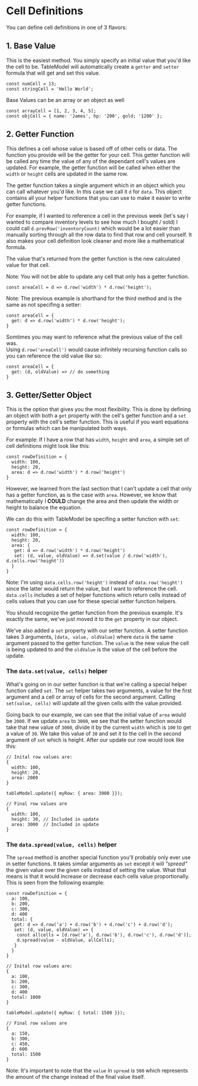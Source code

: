 # Cell Definitions

You can define cell definitions in one of 3 flavors:

## 1. Base Value

This is the easiest method. You simply specify an initial value that you'd like the cell to be. TableModel will automatically create a `getter` and `setter` formula that will get and set this value.

```
const numCell = 13;
const stringCell = 'Hello World';
```

Base Values can be an array or an object as well

```
const arrayCell = [1, 2, 3, 4, 5];
const objCell = { name: 'James', hp: '200', gold; '1200' };
```

## 2. Getter Function

This defines a cell whose value is based off of other cells or data. The function you provide will be the getter for your cell. This getter function will be called any time the value of any of the dependant cell's values are updated. For example, the getter function will be called when either the `width` or `height` cells are updated in the same row.

The getter function takes a single argument which in an object which you can call whatever you'd like. In this case we call it `d` for `data`. This object contains all your helper functions that you can use to make it easier to write getter functions.

For example, if I wanted to reference a cell in the previous week (let's say I wanted to compare inventory levels to see how much I bought / sold) I could call `d.prevRow('inventoryCount)` which would be a lot easier than manually sorting through all the row data to find that row and cell yourself. It also makes your cell definition look cleaner and more like a mathematical formula.

The value that's returned from the getter function is the new calculated value for that cell.

Note: You will not be able to update any cell that only has a getter function.

```
const areaCell = d => d.row('width') * d.row('height');
```

Note: The previous example is shorthand for the third method and is the same as not specifing a setter:

```
const areaCell = {
  get: d => d.row('width') * d.row('height');
}
```  
  
Somtimes you may want to reference what the previous value of the cell was.  
Using `d.row('areaCell')` would cause infinitely recursing function calls so you can reference the old value like so:    
```
const areaCell = {
  get: (d, oldValue) => // do something
}
```

## 3. Getter/Setter Object

This is the option that gives you the most flexibility. This is done by defining an object with both a `get` property with the cell's getter function and a `set` property with the cell's setter function. This is useful if you want equations or formulas which can be manipulated both ways.

For example: If I have a row that has `width`, `height` and `area`, a simple set of cell definitions might look like this:

```
const rowDefinition = {
  width: 100,
  height: 20,
  area: d => d.row('width') * d.row('height')
}
```

However, we learned from the last section that I can't update a cell that only has a getter function, as is the case with `area`. However, we know that mathematically I __COULD__ change the area and then update the width or height to balance the equation.

We can do this with TableModel be specifing a setter function with `set`:

```
const rowDefinition = {
  width: 100,
  height: 20,
  area: {
   get: d => d.row('width') * d.row('height')
   set: (d, value, oldValue) => d.set(value / d.row('width'), d.cells.row('height'))
  }
}
```

Note: I'm using `data.cells.row('height')` instead of `data.row('height')` since the latter would return the value, but I want to reference the cell. `data.cells` includes a set of helper functions which return cells instead of cells values that you can use for these special setter function helpers.

You should recognize the getter function from the previous example. It's exactly the same, we've just moved it to the `get` property in our object.

We've also added a `set` property with our setter function. A setter function takes 3 arguments, `[data, value, oldValue]` where `data` is the same argument passed to the getter function. The `value` is the new value the cell is being updated to and the `oldValue` is the value of the cell before the update.

### The `data.set(value, cells)` helper

What's going on in our setter function is that we're calling a special helper function called `set`. The `set` helper takes two arguments, a value for the first argument and a cell or array of cells for the second argument. Calling `set(value, cells)` will update all the given cells with the value provided.

Going back to our example, we can see that the initial value of `area` would be `2000`. If we update `area` to `3000`, we see that the setter function would take that new value of `3000`, divide it by the current `width` which is `100` to get a value of `30`. We take this value of `30` and set it to the cell in the second argument of `set` which is height. After our update our row would look like this:

```
// Inital row values are:
{
  width: 100,
  height: 20,
  area: 2000
}

tableModel.update({ myRow: { area: 3000 }});

// Final row values are
{
  width: 100,
  height: 30, // Included in update
  area: 3000  // Included in update
}
```

### The `data.spread(value, cells)` helper

The `spread` method is another special function you'll probably only ever use in setter functions. It takes similar arguments as `set` except it will *"spread"* the given value over the given cells instead of setting the value. What that means is that it would increase or decrease each cells value proportionally. This is seen from the following example:

```
const rowDefinition = {
  a: 100,
  b: 200,
  c: 300,
  d: 400
  total: {
   get: d => d.row('a') + d.row('b') + d.row('c') + d.row('d');
   set: (d, value, oldValue) => {
    const allcells = [d.row('a'), d.row('b'), d.row('c'), d.row('d')];
    d.spread(value - oldValue, allCells);
   }
  }
}

// Inital row values are:
{
  a: 100,
  b: 200,
  c: 300,
  d: 400
  total: 1000
}

tableModel.update({ myRow: { total: 1500 }});

// Final row values are
{
  a: 150,
  b: 300,
  c: 450,
  d: 600
  total: 1500
}
```

Note: It's important to note that the `value` in `spread` is `500` which represents the amount of the change instead of the final value itself.
